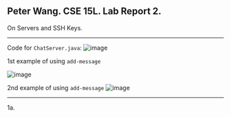 Peter Wang. CSE 15L. Lab Report 2.
---

On Servers and SSH Keys.

---

Code for ```ChatServer.java```:
![image](https://github.com/petruswagnavian/cse15l-lab-reports/assets/141669683/5aced3f5-248a-4731-8e0a-7bfa12fe5aef)

1st example of using ```add-message```

![image](https://github.com/petruswagnavian/cse15l-lab-reports/assets/141669683/2ce8963c-caf0-4a93-ad2b-c934d1c5c0e5)

2nd example of using ```add-message```
![image](https://github.com/petruswagnavian/cse15l-lab-reports/assets/141669683/66c1b376-395d-41cd-b716-2f18ca1b2465)




---

1a.
